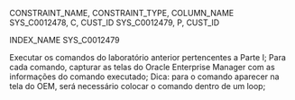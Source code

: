 CONSTRAINT_NAME, CONSTRAINT_TYPE, COLUMN_NAME      
SYS_C0012478,	    C,	    CUST_ID
SYS_C0012479,    	P,	    CUST_ID


INDEX_NAME
SYS_C0012479



Executar os comandos do laboratório anterior pertencentes a Parte I;
Para cada comando, capturar as telas do Oracle Enterprise Manager com as informações do comando executado;
Dica: para o comando aparecer na tela do OEM, será necessário colocar o comando dentro de um loop;


